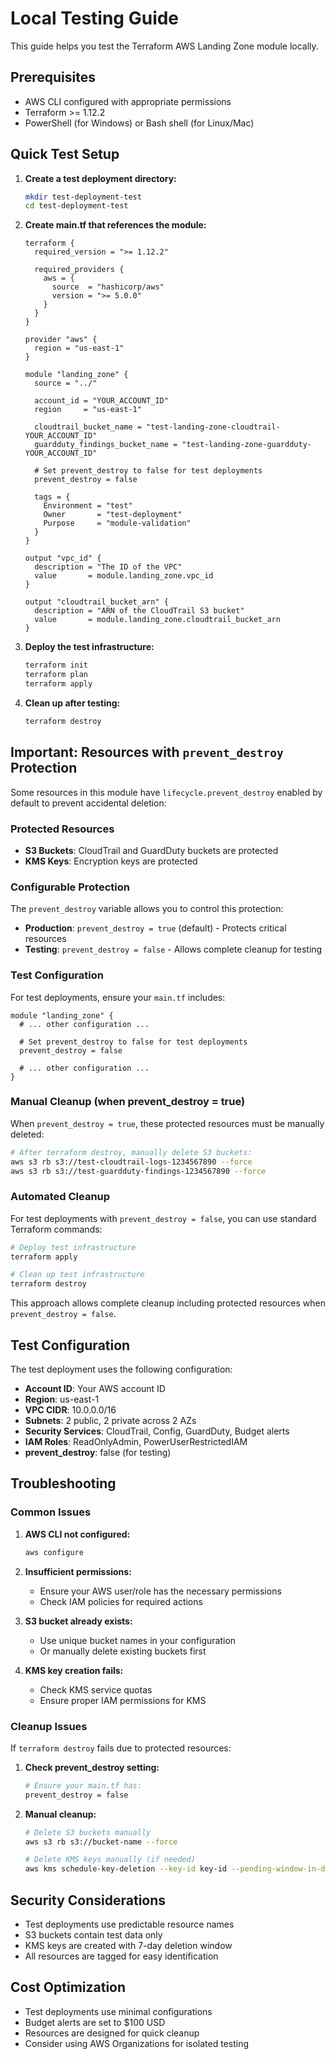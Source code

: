 # Local Testing Guide

This guide helps you test the Terraform AWS Landing Zone module locally.

## Prerequisites

- AWS CLI configured with appropriate permissions
- Terraform >= 1.12.2
- PowerShell (for Windows) or Bash shell (for Linux/Mac)

## Quick Test Setup

1. **Create a test deployment directory:**
   ```bash
   mkdir test-deployment-test
   cd test-deployment-test
   ```

2. **Create main.tf that references the module:**
   ```hcl
   terraform {
     required_version = ">= 1.12.2"
     
     required_providers {
       aws = {
         source  = "hashicorp/aws"
         version = ">= 5.0.0"
       }
     }
   }

   provider "aws" {
     region = "us-east-1"
   }

   module "landing_zone" {
     source = "../"

     account_id = "YOUR_ACCOUNT_ID"
     region     = "us-east-1"
     
     cloudtrail_bucket_name = "test-landing-zone-cloudtrail-YOUR_ACCOUNT_ID"
     guardduty_findings_bucket_name = "test-landing-zone-guardduty-YOUR_ACCOUNT_ID"
     
     # Set prevent_destroy to false for test deployments
     prevent_destroy = false
     
     tags = {
       Environment = "test"
       Owner       = "test-deployment"
       Purpose     = "module-validation"
     }
   }

   output "vpc_id" {
     description = "The ID of the VPC"
     value       = module.landing_zone.vpc_id
   }

   output "cloudtrail_bucket_arn" {
     description = "ARN of the CloudTrail S3 bucket"
     value       = module.landing_zone.cloudtrail_bucket_arn
   }
   ```

3. **Deploy the test infrastructure:**
   ```bash
   terraform init
   terraform plan
   terraform apply
   ```

4. **Clean up after testing:**
   ```bash
   terraform destroy
   ```

## Important: Resources with `prevent_destroy` Protection

Some resources in this module have `lifecycle.prevent_destroy` enabled by default to prevent accidental deletion:

### Protected Resources
- **S3 Buckets**: CloudTrail and GuardDuty buckets are protected
- **KMS Keys**: Encryption keys are protected

### Configurable Protection

The `prevent_destroy` variable allows you to control this protection:

- **Production**: `prevent_destroy = true` (default) - Protects critical resources
- **Testing**: `prevent_destroy = false` - Allows complete cleanup for testing

### Test Configuration

For test deployments, ensure your `main.tf` includes:

```hcl
module "landing_zone" {
  # ... other configuration ...
  
  # Set prevent_destroy to false for test deployments
  prevent_destroy = false
  
  # ... other configuration ...
}
```

### Manual Cleanup (when prevent_destroy = true)

When `prevent_destroy = true`, these protected resources must be manually deleted:

```bash
# After terraform destroy, manually delete S3 buckets:
aws s3 rb s3://test-cloudtrail-logs-1234567890 --force
aws s3 rb s3://test-guardduty-findings-1234567890 --force
```

### Automated Cleanup

For test deployments with `prevent_destroy = false`, you can use standard Terraform commands:

```bash
# Deploy test infrastructure
terraform apply

# Clean up test infrastructure
terraform destroy
```

This approach allows complete cleanup including protected resources when `prevent_destroy = false`.

## Test Configuration

The test deployment uses the following configuration:

- **Account ID**: Your AWS account ID
- **Region**: us-east-1
- **VPC CIDR**: 10.0.0.0/16
- **Subnets**: 2 public, 2 private across 2 AZs
- **Security Services**: CloudTrail, Config, GuardDuty, Budget alerts
- **IAM Roles**: ReadOnlyAdmin, PowerUserRestrictedIAM
- **prevent_destroy**: false (for testing)

## Troubleshooting

### Common Issues

1. **AWS CLI not configured:**
   ```bash
   aws configure
   ```

2. **Insufficient permissions:**
   - Ensure your AWS user/role has the necessary permissions
   - Check IAM policies for required actions

3. **S3 bucket already exists:**
   - Use unique bucket names in your configuration
   - Or manually delete existing buckets first

4. **KMS key creation fails:**
   - Check KMS service quotas
   - Ensure proper IAM permissions for KMS

### Cleanup Issues

If `terraform destroy` fails due to protected resources:

1. **Check prevent_destroy setting:**
   ```bash
   # Ensure your main.tf has:
   prevent_destroy = false
   ```

2. **Manual cleanup:**
   ```bash
   # Delete S3 buckets manually
   aws s3 rb s3://bucket-name --force
   
   # Delete KMS keys manually (if needed)
   aws kms schedule-key-deletion --key-id key-id --pending-window-in-days 7
   ```

## Security Considerations

- Test deployments use predictable resource names
- S3 buckets contain test data only
- KMS keys are created with 7-day deletion window
- All resources are tagged for easy identification

## Cost Optimization

- Test deployments use minimal configurations
- Budget alerts are set to $100 USD
- Resources are designed for quick cleanup
- Consider using AWS Organizations for isolated testing
